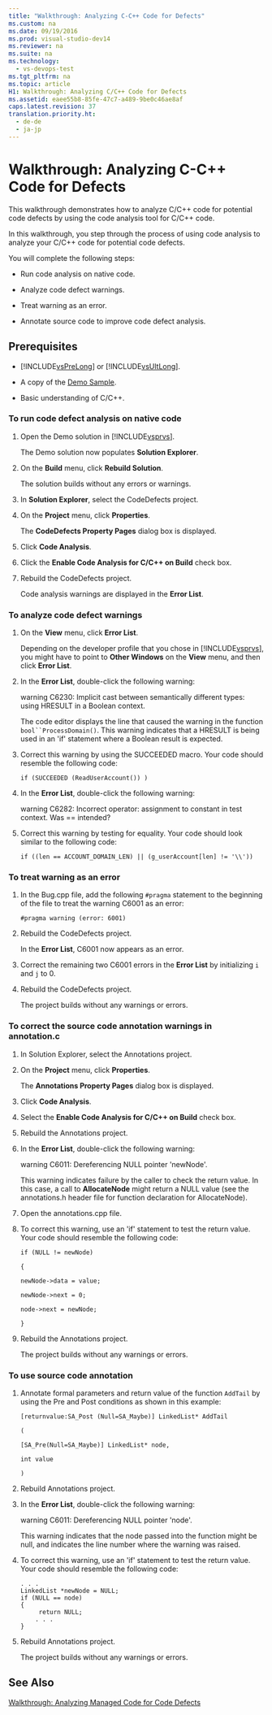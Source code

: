 ```yaml
---
title: "Walkthrough: Analyzing C-C++ Code for Defects"
ms.custom: na
ms.date: 09/19/2016
ms.prod: visual-studio-dev14
ms.reviewer: na
ms.suite: na
ms.technology: 
  - vs-devops-test
ms.tgt_pltfrm: na
ms.topic: article
H1: Walkthrough: Analyzing C/C++ Code for Defects
ms.assetid: eaee55b8-85fe-47c7-a489-9be0c46ae8af
caps.latest.revision: 37
translation.priority.ht: 
  - de-de
  - ja-jp
---
```

# Walkthrough: Analyzing C-C++ Code for Defects
This walkthrough demonstrates how to analyze C/C++ code for potential code defects by using the code analysis tool for C/C++ code.  
  
 In this walkthrough, you step through the process of using code analysis to analyze your C/C++ code for potential code defects.  
  
 You will complete the following steps:  
  
-   Run code analysis on native code.  
  
-   Analyze code defect warnings.  
  
-   Treat warning as an error.  
  
-   Annotate source code to improve code defect analysis.  
  
## Prerequisites  
  
-   [!INCLUDE[vsPreLong](../vs140/includes/vsPreLong_md.md)] or [!INCLUDE[vsUltLong](../vs140/includes/vsUltLong_md.md)].  
  
-   A copy of the [Demo Sample](../vs140/Demo-Sample.md).  
  
-   Basic understanding of C/C++.  
  
### To run code defect analysis on native code  
  
1.  Open the Demo solution in [!INCLUDE[vsprvs](../vs140/includes/vsprvs_md.md)].  
  
     The Demo solution now populates **Solution Explorer**.  
  
2.  On the **Build** menu, click **Rebuild Solution**.  
  
     The solution builds without any errors or warnings.  
  
3.  In **Solution Explorer**, select the CodeDefects project.  
  
4.  On the **Project** menu, click **Properties**.  
  
     The **CodeDefects Property Pages** dialog box is displayed.  
  
5.  Click **Code Analysis**.  
  
6.  Click the **Enable Code Analysis for C/C++ on Build** check box.  
  
7.  Rebuild the CodeDefects project.  
  
     Code analysis warnings are displayed in the **Error List**.  
  
### To analyze code defect warnings  
  
1.  On the **View** menu, click **Error List**.  
  
     Depending on the developer profile that you chose in [!INCLUDE[vsprvs](../vs140/includes/vsprvs_md.md)], you might have to point to **Other Windows** on the **View** menu, and then click **Error List**.  
  
2.  In the **Error List**, double-click the following warning:  
  
     warning C6230: Implicit cast between semantically different types: using HRESULT in a Boolean context.  
  
     The code editor displays the line that caused the warning in the function `bool``ProcessDomain()`. This warning indicates that a HRESULT is being used in an 'if' statement where a Boolean result is expected.  
  
3.  Correct this warning by using the SUCCEEDED macro. Your code should resemble the following code:  
  
    ```  
    if (SUCCEEDED (ReadUserAccount()) )  
    ```  
  
4.  In the **Error List**, double-click the following warning:  
  
     warning C6282: Incorrect operator: assignment to constant in test context. Was == intended?  
  
5.  Correct this warning by testing for equality. Your code should look similar to the following code:  
  
    ```  
    if ((len == ACCOUNT_DOMAIN_LEN) || (g_userAccount[len] != '\\'))  
    ```  
  
### To treat warning as an error  
  
1.  In the Bug.cpp file, add the following `#pragma` statement to the beginning of the file to treat the warning C6001 as an error:  
  
    ```  
    #pragma warning (error: 6001)  
    ```  
  
2.  Rebuild the CodeDefects project.  
  
     In the **Error List**, C6001 now appears as an error.  
  
3.  Correct the remaining two C6001 errors in the **Error List** by initializing `i` and `j` to 0.  
  
4.  Rebuild the CodeDefects project.  
  
     The project builds without any warnings or errors.  
  
### To correct the source code annotation warnings in annotation.c  
  
1.  In Solution Explorer, select the Annotations project.  
  
2.  On the **Project** menu, click **Properties**.  
  
     The **Annotations Property Pages** dialog box is displayed.  
  
3.  Click **Code Analysis**.  
  
4.  Select the **Enable Code Analysis for C/C++ on Build** check box.  
  
5.  Rebuild the Annotations project.  
  
6.  In the **Error List**, double-click the following warning:  
  
     warning C6011: Dereferencing NULL pointer 'newNode'.  
  
     This warning indicates failure by the caller to check the return value. In this case, a call to **AllocateNode** might return a NULL value (see the annotations.h header file for function declaration for AllocateNode).  
  
7.  Open the annotations.cpp file.  
  
8.  To correct this warning, use an 'if' statement to test the return value. Your code should resemble the following code:  
  
     `if (NULL != newNode)`  
  
     `{`  
  
     `newNode->data = value;`  
  
     `newNode->next = 0;`  
  
     `node->next = newNode;`  
  
     `}`  
  
9. Rebuild the Annotations project.  
  
     The project builds without any warnings or errors.  
  
### To use source code annotation  
  
1.  Annotate formal parameters and return value of the function `AddTail` by using the Pre and Post conditions as shown in this example:  
  
     `[returnvalue:SA_Post (Null=SA_Maybe)] LinkedList* AddTail`  
  
     `(`  
  
     `[SA_Pre(Null=SA_Maybe)] LinkedList* node,`  
  
     `int value`  
  
     `)`  
  
2.  Rebuild Annotations project.  
  
3.  In the **Error List**, double-click the following warning:  
  
     warning C6011: Dereferencing NULL pointer 'node'.  
  
     This warning indicates that the node passed into the function might be null, and indicates the line number where the warning was raised.  
  
4.  To correct this warning, use an 'if' statement to test the return value. Your code should resemble the following code:  
  
    ```  
    . . .  
    LinkedList *newNode = NULL;   
    if (NULL == node)  
    {  
         return NULL;  
        . . .  
    }  
    ```  
  
5.  Rebuild Annotations project.  
  
     The project builds without any warnings or errors.  
  
## See Also  
 [Walkthrough: Analyzing Managed Code for Code Defects](../vs140/Walkthrough--Analyzing-Managed-Code-for-Code-Defects.md)
